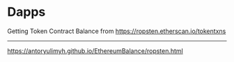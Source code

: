 # Dapps

Getting Token Contract Balance from https://ropsten.etherscan.io/tokentxns
___

https://antoryulimyh.github.io/EthereumBalance/ropsten.html
